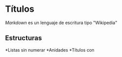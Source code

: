 # Títulos

_Markdown_ es un lenguaje de escritura tipo "Wikipedia"

## Estructuras
*Listas sin numerar 
 *Anidades 
*Títulos con 
